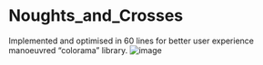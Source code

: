 # Noughts_and_Crosses
Implemented and optimised in 60 lines for better user experience manoeuvred “colorama” library.
![image](https://user-images.githubusercontent.com/75332947/190311027-f0701bf8-34b6-446f-9189-f7c789806130.png)
